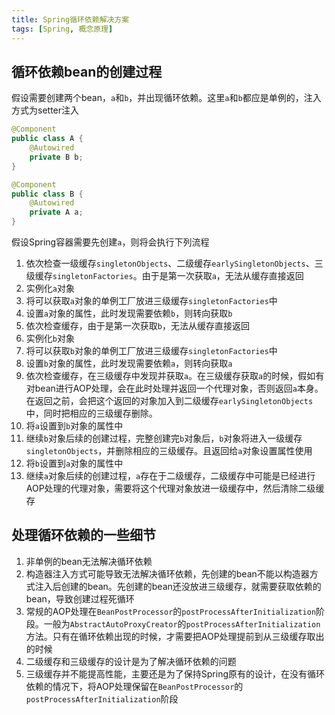 ```yaml
---
title: Spring循环依赖解决方案
tags: [Spring, 概念原理]
---
```


## 循环依赖bean的创建过程

假设需要创建两个bean，`a`和`b`，并出现循环依赖。这里`a`和`b`都应是单例的，注入方式为setter注入

```java
@Component
public class A {
    @Autowired
    private B b;
}
```

```java
@Component
public class B {
    @Autowired
    private A a;
}
```

假设Spring容器需要先创建`a`，则将会执行下列流程

1. 依次检查一级缓存`singletonObjects`、二级缓存`earlySingletonObjects`、三级缓存`singletonFactories`。由于是第一次获取`a`，无法从缓存直接返回
2. 实例化`a`对象
3. 将可以获取`a`对象的单例工厂放进三级缓存`singletonFactories`中
4. 设置`a`对象的属性，此时发现需要依赖`b`，则转向获取`b`
5. 依次检查缓存，由于是第一次获取`b`，无法从缓存直接返回
6. 实例化`b`对象
7. 将可以获取`b`对象的单例工厂放进三级缓存`singletonFactories`中
8. 设置`b`对象的属性，此时发现需要依赖`a`，则转向获取`a`
9. 依次检查缓存，在三级缓存中发现并获取`a`。在三级缓存获取`a`的时候，假如有对bean进行AOP处理，会在此时处理并返回一个代理对象，否则返回`a`本身。在返回之前，会把这个返回的对象加入到二级缓存`earlySingletonObjects`中，同时把相应的三级缓存删除。
10. 将`a`设置到`b`对象的属性中
11. 继续`b`对象后续的创建过程，完整创建完`b`对象后，`b`对象将进入一级缓存`singletonObjects`，并删除相应的三级缓存。且返回给`a`对象设置属性使用
12. 将`b`设置到`a`对象的属性中
13. 继续`a`对象后续的创建过程，`a`存在于二级缓存，二级缓存中可能是已经进行AOP处理的代理对象，需要将这个代理对象放进一级缓存中，然后清除二级缓存

## 处理循环依赖的一些细节

1. 非单例的bean无法解决循环依赖
2. 构造器注入方式可能导致无法解决循环依赖，先创建的bean不能以构造器方式注入后创建的bean。先创建的bean还没放进三级缓存，就需要获取依赖的bean，导致创建过程死循环
3. 常规的AOP处理在`BeanPostProcessor`的`postProcessAfterInitialization`阶段。一般为`AbstractAutoProxyCreator`的`postProcessAfterInitialization`方法。只有在循环依赖出现的时候，才需要把AOP处理提前到从三级缓存取出的时候
4. 二级缓存和三级缓存的设计是为了解决循环依赖的问题
5. 三级缓存并不能提高性能，主要还是为了保持Spring原有的设计，在没有循环依赖的情况下，将AOP处理保留在`BeanPostProcessor`的`postProcessAfterInitialization`阶段